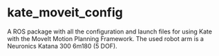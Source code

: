 kate_moveit_config
=====================

A ROS package with all the configuration and launch files for using Kate with the MoveIt Motion Planning Framework. The used robot arm is a Neuronics Katana 300 6m180 (5 DOF).
